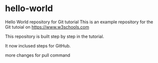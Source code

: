# hello-world
Hello World repository for Git tutorial
This is an example repository for the Git tutoial on https://www.w3schools.com

This repository is built step by step in the tutorial.

It now inclused steps for GitHub.

more changes for pull command
